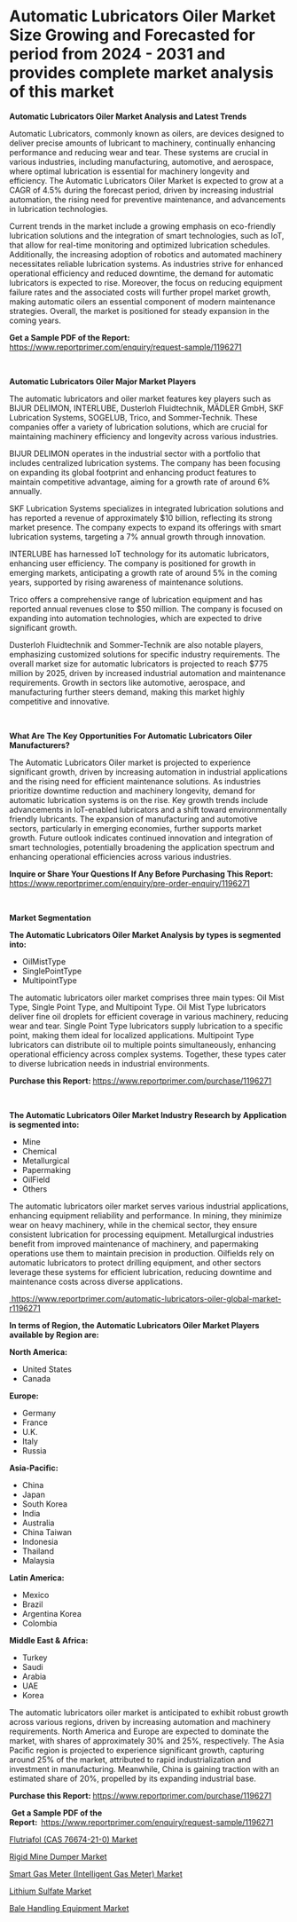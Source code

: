 <p><h1>Automatic Lubricators Oiler Market Size Growing and Forecasted for period from 2024 - 2031 and provides complete market analysis of this market</h1></p><p><strong>Automatic Lubricators Oiler Market Analysis and Latest Trends</strong></p>
<p><p>Automatic Lubricators, commonly known as oilers, are devices designed to deliver precise amounts of lubricant to machinery, continually enhancing performance and reducing wear and tear. These systems are crucial in various industries, including manufacturing, automotive, and aerospace, where optimal lubrication is essential for machinery longevity and efficiency. The Automatic Lubricators Oiler Market is expected to grow at a CAGR of 4.5% during the forecast period, driven by increasing industrial automation, the rising need for preventive maintenance, and advancements in lubrication technologies.</p><p>Current trends in the market include a growing emphasis on eco-friendly lubrication solutions and the integration of smart technologies, such as IoT, that allow for real-time monitoring and optimized lubrication schedules. Additionally, the increasing adoption of robotics and automated machinery necessitates reliable lubrication systems. As industries strive for enhanced operational efficiency and reduced downtime, the demand for automatic lubricators is expected to rise. Moreover, the focus on reducing equipment failure rates and the associated costs will further propel market growth, making automatic oilers an essential component of modern maintenance strategies. Overall, the market is positioned for steady expansion in the coming years.</p></p>
<p><strong>Get a Sample PDF of the Report:&nbsp;</strong> <a href="https://www.reportprimer.com/enquiry/request-sample/1196271">https://www.reportprimer.com/enquiry/request-sample/1196271</a></p>
<p>&nbsp;</p>
<p><strong>Automatic Lubricators Oiler Major Market Players</strong></p>
<p><p>The automatic lubricators and oiler market features key players such as BIJUR DELIMON, INTERLUBE, Dusterloh Fluidtechnik, MÄDLER GmbH, SKF Lubrication Systems, SOGELUB, Trico, and Sommer-Technik. These companies offer a variety of lubrication solutions, which are crucial for maintaining machinery efficiency and longevity across various industries.</p><p>BIJUR DELIMON operates in the industrial sector with a portfolio that includes centralized lubrication systems. The company has been focusing on expanding its global footprint and enhancing product features to maintain competitive advantage, aiming for a growth rate of around 6% annually.</p><p>SKF Lubrication Systems specializes in integrated lubrication solutions and has reported a revenue of approximately $10 billion, reflecting its strong market presence. The company expects to expand its offerings with smart lubrication systems, targeting a 7% annual growth through innovation.</p><p>INTERLUBE has harnessed IoT technology for its automatic lubricators, enhancing user efficiency. The company is positioned for growth in emerging markets, anticipating a growth rate of around 5% in the coming years, supported by rising awareness of maintenance solutions.</p><p>Trico offers a comprehensive range of lubrication equipment and has reported annual revenues close to $50 million. The company is focused on expanding into automation technologies, which are expected to drive significant growth.</p><p>Dusterloh Fluidtechnik and Sommer-Technik are also notable players, emphasizing customized solutions for specific industry requirements. The overall market size for automatic lubricators is projected to reach $775 million by 2025, driven by increased industrial automation and maintenance requirements. Growth in sectors like automotive, aerospace, and manufacturing further steers demand, making this market highly competitive and innovative.</p></p>
<p>&nbsp;</p>
<p><strong>What Are The Key Opportunities For Automatic Lubricators Oiler Manufacturers?</strong></p>
<p><p>The Automatic Lubricators Oiler market is projected to experience significant growth, driven by increasing automation in industrial applications and the rising need for efficient maintenance solutions. As industries prioritize downtime reduction and machinery longevity, demand for automatic lubrication systems is on the rise. Key growth trends include advancements in IoT-enabled lubricators and a shift toward environmentally friendly lubricants. The expansion of manufacturing and automotive sectors, particularly in emerging economies, further supports market growth. Future outlook indicates continued innovation and integration of smart technologies, potentially broadening the application spectrum and enhancing operational efficiencies across various industries.</p></p>
<p><strong>Inquire or Share Your Questions If Any Before Purchasing This Report:</strong> <a href="https://www.reportprimer.com/enquiry/pre-order-enquiry/1196271">https://www.reportprimer.com/enquiry/pre-order-enquiry/1196271</a></p>
<p>&nbsp;</p>
<p><strong>Market Segmentation</strong></p>
<p><strong>The Automatic Lubricators Oiler Market Analysis by types is segmented into:</strong></p>
<p><ul><li>OilMistType</li><li>SinglePointType</li><li>MultipointType</li></ul></p>
<p><p>The automatic lubricators oiler market comprises three main types: Oil Mist Type, Single Point Type, and Multipoint Type. Oil Mist Type lubricators deliver fine oil droplets for efficient coverage in various machinery, reducing wear and tear. Single Point Type lubricators supply lubrication to a specific point, making them ideal for localized applications. Multipoint Type lubricators can distribute oil to multiple points simultaneously, enhancing operational efficiency across complex systems. Together, these types cater to diverse lubrication needs in industrial environments.</p></p>
<p><strong>Purchase this Report:&nbsp;</strong><a href="https://www.reportprimer.com/purchase/1196271">https://www.reportprimer.com/purchase/1196271</a></p>
<p>&nbsp;</p>
<p><strong>The Automatic Lubricators Oiler Market Industry Research by Application is segmented into:</strong></p>
<p><ul><li>Mine</li><li>Chemical</li><li>Metallurgical</li><li>Papermaking</li><li>OilField</li><li>Others</li></ul></p>
<p><p>The automatic lubricators oiler market serves various industrial applications, enhancing equipment reliability and performance. In mining, they minimize wear on heavy machinery, while in the chemical sector, they ensure consistent lubrication for processing equipment. Metallurgical industries benefit from improved maintenance of machinery, and papermaking operations use them to maintain precision in production. Oilfields rely on automatic lubricators to protect drilling equipment, and other sectors leverage these systems for efficient lubrication, reducing downtime and maintenance costs across diverse applications.</p></p>
<p><a href="https://www.reportprimer.com/automatic-lubricators-oiler-global-market-r1196271">&nbsp;https://www.reportprimer.com/automatic-lubricators-oiler-global-market-r1196271</a></p>
<p><strong>In terms of Region, the Automatic Lubricators Oiler Market Players available by Region are:</strong></p>
<p>
    <p> <strong> North America: </strong>
        <ul>
            <li>United States</li>
            <li>Canada</li>
        </ul>
        </p> 
    <p> <strong> Europe: </strong>
        <ul>
            <li>Germany</li>
            <li>France</li>
            <li>U.K.</li>
            <li>Italy</li>
            <li>Russia</li>
        </ul>
        </p> 
    <p> <strong> Asia-Pacific: </strong>
        <ul>
            <li>China</li>
            <li>Japan</li>
            <li>South Korea</li>
            <li>India</li>
            <li>Australia</li>
            <li>China Taiwan</li>
            <li>Indonesia</li>
            <li>Thailand</li>
            <li>Malaysia</li>
        </ul>
        </p> 
    <p> <strong> Latin America: </strong>
        <ul>
            <li>Mexico</li>
            <li>Brazil</li>
            <li>Argentina Korea</li>
            <li>Colombia</li>
        </ul>
        </p> 
    <p> <strong> Middle East & Africa: </strong>
        <ul>
            <li>Turkey</li>
            <li>Saudi</li>
            <li>Arabia</li>
            <li>UAE</li>
            <li>Korea</li>
        </ul>
    </p>
    </p>
<p><p>The automatic lubricators oiler market is anticipated to exhibit robust growth across various regions, driven by increasing automation and machinery requirements. North America and Europe are expected to dominate the market, with shares of approximately 30% and 25%, respectively. The Asia Pacific region is projected to experience significant growth, capturing around 25% of the market, attributed to rapid industrialization and investment in manufacturing. Meanwhile, China is gaining traction with an estimated share of 20%, propelled by its expanding industrial base.</p></p>
<p><strong>Purchase this Report: </strong><a href="https://www.reportprimer.com/purchase/1196271">https://www.reportprimer.com/purchase/1196271</a></p>
<p>&nbsp;<strong>Get a Sample PDF of the Report:&nbsp;&nbsp;</strong><a href="https://www.reportprimer.com/enquiry/request-sample/1196271">https://www.reportprimer.com/enquiry/request-sample/1196271</a></p>
<p><strong></strong></p>
<p><p><a href="https://issuu.com/reportprime-2/docs/flutriafol-cas-76674-21-0-market-si_097c96bd5e9a31">Flutriafol (CAS 76674-21-0) Market</a></p><p><a href="https://medium.com/@sultansajur/what-are-the-emerging-market-trends-of-rigid-mine-dumper-market-3dc08b3ea764">Rigid Mine Dumper Market</a></p><p><a href="https://medium.com/@sultansajur/global-smart-gas-meter-intelligent-gas-meter-market-size-is-expected-to-reach-at-a-cagr-of-5-6-c4b9aa4416e8">Smart Gas Meter (Intelligent Gas Meter) Market</a></p><p><a href="https://issuu.com/reportprime-2/docs/lithium-sulfate-market-size-2030.pp_0309622b6fedcf">Lithium Sulfate Market</a></p><p><a href="https://www.linkedin.com/pulse/future-insights-bale-handling-equipment-market-trends-regional-rv0le?trackingId=u%2Fo4%2Bh3LTlOgsy9lwyqYhg%3D%3D">Bale Handling Equipment Market</a></p></p>